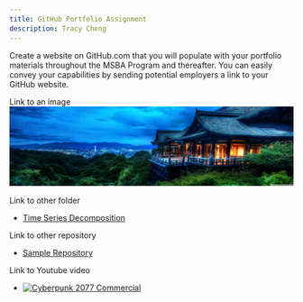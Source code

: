 ```yaml
---
title: GitHub Portfolio Assignment
description: Tracy Cheng
---
```


Create a website on GitHub.com that you will populate with your portfolio materials throughout the MSBA Program and thereafter. You can easily convey your capabilities by sending potential employers a link to your GitHub website. 

Link to an image
![My Picture](/pics/Tracy1.jpg)

Link to other folder
- [Time Series Decomposition](/timeseries/index.md)

Link to other repository
- [Sample Repository](https://github.com/tracyccwm/sample)

Link to Youtube video
- [![Cyberpunk 2077 Commercial](https://img.youtube.com/vi/U8qJc6znzZc/0.jpg)](http://www.youtube.com/watch?v=U8qJc6znzZc)
